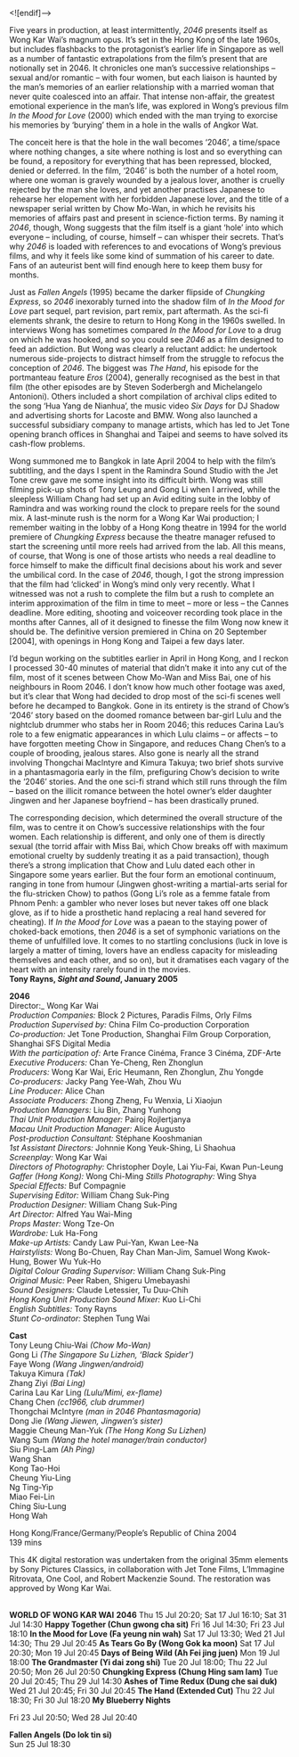 <![endif]-->

Five years in production, at least intermittently, _2046_ presents itself as Wong Kar Wai’s magnum opus. It’s set in the Hong Kong of the late 1960s, but includes flashbacks to the protagonist’s earlier life in Singapore as well as a number of fantastic extrapolations from the film’s present that are notionally set in 2046. It chronicles one man’s successive relationships – sexual and/or romantic – with four women, but each liaison is haunted by the man’s memories of an earlier relationship with a married woman that never quite coalesced into an affair. That intense non-affair, the greatest emotional experience in the man’s life, was explored in Wong’s previous film _In the Mood for Love_ (2000) which ended with the man trying to exorcise his memories by ‘burying’ them in a hole in the walls of Angkor Wat.

The conceit here is that the hole in the wall becomes ‘2046’, a time/space where nothing changes, a site where nothing is lost and so everything can be found, a repository for everything that has been repressed, blocked, denied or deferred. In the film, ‘2046’ is both the number of a hotel room, where one woman is gravely wounded by a jealous lover, another is cruelly rejected by the man she loves, and yet another practises Japanese to rehearse her elopement with her forbidden Japanese lover, and the title of a newspaper serial written by Chow Mo-Wan, in which he revisits his memories of affairs past and present in science-fiction terms. By naming it _2046_, though, Wong suggests that the film itself is a giant ‘hole’ into which everyone – including, of course, himself – can whisper their secrets. That’s why _2046_ is loaded with references to and evocations of Wong’s previous films, and why it feels like some kind of summation of his career to date. Fans of an auteurist bent will find enough here to keep them busy for months.

Just as _Fallen Angels_ (1995) became the darker flipside of _Chungking Express_, so _2046_ inexorably turned into the shadow film of _In the Mood for Love_ part sequel, part revision, part remix, part aftermath. As the sci-fi elements shrank, the desire to return to Hong Kong in the 1960s swelled. In interviews Wong has sometimes compared _In the Mood for Love_ to a drug on which he was hooked, and so you could see _2046_ as a film designed to feed an addiction. But Wong was clearly a reluctant addict: he undertook numerous side-projects to distract himself from the struggle to refocus the conception of _2046_. The biggest was _The Hand_, his episode for the portmanteau feature _Eros_ (2004), generally recognised as the best in that film (the other episodes are by Steven Soderbergh and Michelangelo Antonioni). Others included a short compilation of archival clips edited to the song ‘Hua Yang de Nianhua’, the music video _Six Days_ for DJ Shadow and advertising shorts for Lacoste and BMW. Wong also launched a successful subsidiary company to manage artists, which has led to Jet Tone opening branch offices in Shanghai and Taipei and seems to have solved its cash-flow problems.

Wong summoned me to Bangkok in late April 2004 to help with the film’s subtitling, and the days I spent in the Ramindra Sound Studio with the Jet Tone crew gave me some insight into its difficult birth. Wong was still filming pick-up shots of Tony Leung and Gong Li when I arrived, while the sleepless William Chang had set up an Avid editing suite in the lobby of Ramindra and was working round the clock to prepare reels for the sound mix. A last-minute rush is the norm for a Wong Kar Wai production; I remember waiting in the lobby of a Hong Kong theatre in 1994 for the world premiere of _Chungking Express_ because the theatre manager refused to start the screening until more reels had arrived from the lab. All this means, of course, that Wong is one of those artists who needs a real deadline to force himself to make the difficult final decisions about his work and sever the umbilical cord. In the case of _2046_, though, I got the strong impression that the film had ‘clicked’ in Wong’s mind only very recently. What I witnessed was not a rush to complete the film but a rush to complete an interim approximation of the film in time to meet – more or less – the Cannes deadline. More editing, shooting and voiceover recording took place in the months after Cannes, all of it designed to finesse the film Wong now knew it should be. The definitive version premiered in China on 20 September [2004], with openings in Hong Kong and Taipei a few days later.

I’d begun working on the subtitles earlier in April in Hong Kong, and I reckon I processed 30-40 minutes of material that didn’t make it into any cut of the film, most of it scenes between Chow Mo-Wan and Miss Bai, one of his neighbours in Room 2046. I don’t know how much other footage was axed, but it’s clear that Wong had decided to drop most of the sci-fi scenes well before he decamped to Bangkok. Gone in its entirety is the strand of Chow’s ‘2046’ story based on the doomed romance between bar-girl Lulu and the nightclub drummer who stabs her in Room 2046; this reduces Carina Lau’s role to a few enigmatic appearances in which Lulu claims – or affects – to have forgotten meeting Chow in Singapore, and reduces Chang Chen’s to a couple of brooding, jealous stares. Also gone is nearly all the strand involving Thongchai Maclntyre and Kimura Takuya; two brief shots survive in a phantasmagoria early in the film, prefiguring Chow’s decision to write the ‘2046’ stories. And the one sci-fi strand which still runs through the film – based on the illicit romance between the hotel owner’s elder daughter Jingwen and her Japanese boyfriend – has been drastically pruned.

The corresponding decision, which determined the overall structure of the film, was to centre it on Chow’s successive relationships with the four women. Each relationship is different, and only one of them is directly sexual (the torrid affair with Miss Bai, which Chow breaks off with maximum emotional cruelty by suddenly treating it as a paid transaction), though there’s a strong implication that Chow and Lulu dated each other in Singapore some years earlier. But the four form an emotional continuum, ranging in tone from humour (Jingwen ghost-writing a martial-arts serial for the flu-stricken Chow) to pathos (Gong Li’s role as a femme fatale from Phnom Penh: a gambler who never loses but never takes off one black glove, as if to hide a prosthetic hand replacing a real hand severed for cheating). If _In the Mood for Love_ was a paean to the staying power of choked-back emotions, then _2046_ is a set of symphonic variations on the theme of unfulfilled love. It comes to no startling conclusions (luck in love is largely a matter of timing, lovers have an endless capacity for misleading themselves and each other, and so on), but it dramatises each vagary of the heart with an intensity rarely found in the movies.<br>
**Tony Rayns, _Sight and Sound_, January 2005**<br>

**2046**<br>
Director:_ Wong Kar Wai  
_Production Companies:_ Block 2 Pictures, Paradis Films, Orly Films  
_Production Supervised by:_ China Film Co-production Corporation  
_Co-production:_ Jet Tone Production, Shanghai Film Group Corporation, Shanghai SFS Digital Media  
_With the participation of:_ Arte France Cinéma,
France 3 Cinéma, ZDF-Arte  
_Executive Producers:_ Chan Ye-Cheng, Ren Zhonglun  
_Producers:_ Wong Kar Wai, Eric Heumann, Ren Zhonglun, Zhu Yongde  
_Co-producers:_ Jacky Pang Yee-Wah, Zhou Wu  
_Line Producer:_ Alice Chan  
_Associate Producers:_ Zhong Zheng, Fu Wenxia,
Li Xiaojun  
_Production Managers:_ Liu Bin, Zhang Yunhong  
_Thai Unit Production Manager:_ Pairoj Rojlertjanya  
_Macau Unit Production Manager:_ Alice Augusto  
_Post-production Consultant:_ Stéphane Kooshmanian  
_1st Assistant Directors:_ Johnnie Kong Yeuk-Shing,
Li Shaohua  
_Screenplay:_ Wong Kar Wai  
_Directors of Photography:_ Christopher Doyle,
Lai Yiu-Fai, Kwan Pun-Leung  
_Gaffer (Hong Kong):_ Wong Chi-Ming
_Stills Photography:_ Wing Shya  
_Special Effects:_ Buf Compagnie  
_Supervising Editor:_ William Chang Suk-Ping  
_Production Designer:_ William Chang Suk-Ping  
_Art Director:_ Alfred Yau Wai-Ming  
_Props Master:_ Wong Tze-On  
_Wardrobe:_ Luk Ha-Fong  
_Make-up Artists:_ Candy Law Pui-Yan, Kwan Lee-Na  
_Hairstylists:_ Wong Bo-Chuen, Ray Chan Man-Jim, Samuel Wong Kwok-Hung, Bower Wu Yuk-Ho  
_Digital Colour Grading Supervisor:_ William Chang Suk-Ping  
_Original Music:_ Peer Raben, Shigeru Umebayashi  
_Sound Designers:_ Claude Letessier, Tu Duu-Chih  
_Hong Kong Unit Production Sound Mixer:_ Kuo Li-Chi  
_English Subtitles:_ Tony Rayns  
_Stunt Co-ordinator:_ Stephen Tung Wai  

**Cast**<br>
Tony Leung Chiu-Wai _(Chow Mo-Wan)_  
Gong Li _(The Singapore Su Lizhen, ‘Black Spider’)_  
Faye Wong _(Wang Jingwen/android)_  
Takuya Kimura _(Tak)_  
Zhang Ziyi _(Bai Ling)_  
Carina Lau Kar Ling _(Lulu/Mimi, ex-flame)_  
Chang Chen _(cc1966, club drummer)_  
Thongchai McIntyre _(man in 2046 Phantasmagoria)_  
Dong Jie _(Wang Jiewen, Jingwen’s sister)_  
Maggie Cheung Man-Yuk _(The Hong Kong Su Lizhen)_  
Wang Sum _(Wang the hotel manager/train conductor)_  
Siu Ping-Lam _(Ah Ping)_  
Wang Shan  
Kong Tao-Hoi  
Cheung Yiu-Ling  
Ng Ting-Yip  
Miao Fei-Lin  
Ching Siu-Lung  
Hong Wah  

Hong Kong/France/Germany/People’s Republic of China 2004<br>
139 mins<br>

This 4K digital restoration was undertaken from the original 35mm elements by Sony Pictures Classics, in collaboration with Jet Tone Films, L’Immagine Ritrovata, One Cool, and Robert Mackenzie Sound. The restoration was approved by Wong Kar Wai.<br>
<br>

**WORLD OF WONG KAR WAI**
**2046**
Thu 15 Jul 20:20; Sat 17 Jul 16:10;  Sat 31 Jul 14:30
**Happy Together (Chun gwong cha sit)**
Fri 16 Jul 14:30; Fri 23 Jul 18:10
**In the Mood for Love (Fa yeung nin wah)**
Sat 17 Jul 13:30; Wed 21 Jul 14:30; Thu 29 Jul 20:45
**As Tears Go By (Wong Gok ka moon)**
Sat 17 Jul 20:30; Mon 19 Jul 20:45
**Days of Being Wild (Ah Fei jing juen)**
Mon 19 Jul 18:00
**The Grandmaster (Yi dai zong shi)**
Tue 20 Jul 18:00; Thu 22 Jul 20:50;  Mon 26 Jul 20:50
**Chungking Express (Chung Hing sam lam)**
Tue 20 Jul 20:45; Thu 29 Jul 14:30
**Ashes of Time Redux (Dung che sai duk)**
Wed 21 Jul 20:45; Fri 30 Jul 20:45
**The Hand (Extended Cut)**
Thu 22 Jul 18:30; Fri 30 Jul 18:20
**My Blueberry Nights**

Fri 23 Jul 20:50; Wed 28 Jul 20:40

**Fallen Angels (Do lok tin si)**  
Sun 25 Jul 18:30
<!--stackedit_data:
eyJoaXN0b3J5IjpbNTAxNjgyNTk5LDE3MzQzODA5MDZdfQ==
-->